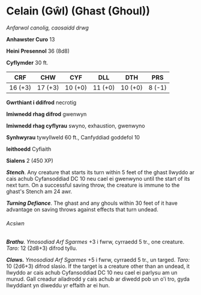 # Celain (Gŵl) (Ghast (Ghoul))

*Anfarwol canolig, caosaidd drwg*

**Anhawster Curo** 13

**Heini Presennol** 36 (8d8)

**Cyflymder** 30 ft.

| CRF     | CHW     | CYF     | DLL     | DTH     | PRS    |
|---------|---------|---------|---------|---------|--------|
| 16 (+3) | 17 (+3) | 10 (+0) | 11 (+0) | 10 (+0) | 8 (-1) |

**Gwrthiant i ddifrod** necrotig

**Imiwnedd rhag difrod** gwenwyn

**Imiwnedd rhag cyflyrau** swyno, exhaustion, gwenwyno

**Synhwyrau** tywyllweld 60 ft., Canfyddiad goddefol 10

**Ieithoedd** Cyfiaith

**Sialens** 2 (450 XP)

***Stench***. Any creature that starts its turn within 5 feet of the ghast llwyddo ar cais achub Cyfansoddiad DC 10 neu cael ei gwenwyno until the start of its next turn. On a successful saving throw, the creature is immune to the ghast's Stench am 24 awr.

***Turning Defiance***. The ghast and any ghouls within 30 feet of it have advantage on saving throws against effects that turn undead.

###### Acsiwn

***Brathu***. *Ymosodiad Arf Sgarmes* +3 i fwrw, cyrraedd 5 tr., one creature. *Taro:* 12 (2d8+3) difrod tyllu.

***Claws.*** *Ymosodiad Arf Sgarmes* +5 i fwrw, cyrraedd 5 tr., un targed. *Taro:* 10 (2d6+3) difrod slasio. If the target is a creature other than an undead, it llwyddo ar cais achub Cyfansoddiad DC 10 neu cael ei parlysu am un munud. Gall creadur ailadrodd y cais achub ar diwedd pob un o'i tro, gyda llwyddiant yn diweddu yr effaith ar ei hun.